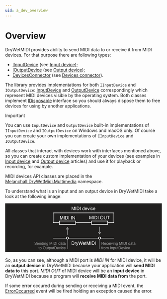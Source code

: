 ```yaml
---
uid: a_dev_overview
---
```


# Overview

DryWetMIDI provides ability to send MIDI data to or receive it from MIDI devices. For that purpose there are following types:

* [IInputDevice](xref:Melanchall.DryWetMidi.Multimedia.IInputDevice) (see [Input device](Input-device.md));
* [IOutputDevice](xref:Melanchall.DryWetMidi.Multimedia.IOutputDevice) (see [Output device](Output-device.md));
* [DevicesConnector](xref:Melanchall.DryWetMidi.Multimedia.DevicesConnector) (see [Devices connector](Devices-connector.md)).

The library provides implementations for both `IInputDevice` and `IOutputDevice`: [InputDevice](xref:Melanchall.DryWetMidi.Multimedia.InputDevice) and [OutputDevice](xref:Melanchall.DryWetMidi.Multimedia.OutputDevice) correspondingly which represent MIDI devices visible by the operating system. Both classes implement [IDisposable](xref:System.IDisposable) interface so you should always dispose them to free devices for using by another applications.

> [!IMPORTANT]
> You can use `InputDevice` and `OutputDevice` built-in implementations of `IInputDevice` and `IOutputDevice` on Windows and macOS only. Of course you can create your own implementations of `IInputDevice` and `IOutputDevice`.

All classes that interact with devices work with interfaces mentioned above, so you can create custom implementation of your devices (see examples in [Input device](Input-device.md) and [Output device](Output-device.md) articles) and use it for playback or recording, for example.

MIDI devices API classes are placed in the [Melanchall.DryWetMidi.Multimedia](xref:Melanchall.DryWetMidi.Multimedia) namespace.

To understand what is an input and an output device in DryWetMIDI take a look at the following image:

![Devices](images/Devices.png)

So, as you can see, although a MIDI port is _MIDI IN_ for MIDI device, it will be an **output device** in DryWetMIDI because your application will **send MIDI data to** this port. _MIDI OUT_ of MIDI device will be an **input device** in DryWetMIDI because a program will **receive MIDI data from** the port.

If some error occured during sending or receiving a MIDI event, the [ErrorOccurred](xref:Melanchall.DryWetMidi.Multimedia.MidiDevice.ErrorOccurred) event will be fired holding an exception caused the error.